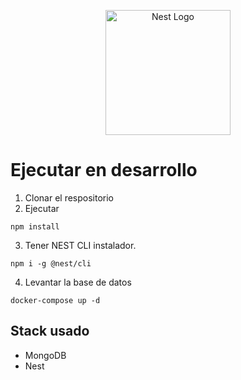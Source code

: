 <p align="center">
  <a href="http://nestjs.com/" target="blank"><img src="https://nestjs.com/img/logo-small.svg" width="200" alt="Nest Logo" /></a>
</p>

# Ejecutar en desarrollo
1. Clonar el respositorio
2. Ejecutar

```
npm install
```

3. Tener NEST CLI instalador.
```
npm i -g @nest/cli
```
4. Levantar la base de datos
```
docker-compose up -d
```

## Stack usado
* MongoDB
* Nest
